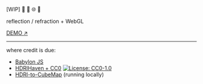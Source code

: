 [WIP] :feet: :snail: :globe_with_meridians: :flashlight:

reflection / refraction + WebGL

[DEMO :arrow_upper_right:](https://aeter.github.io/refref/)

---

where credit is due:
* [Babylon JS](https://www.babylonjs.com/)
* [HDRIHaven + CC0](https://hdrihaven.com/) [![License: CC0-1.0](https://licensebuttons.net/l/zero/1.0/80x15.png)](http://creativecommons.org/publicdomain/zero/1.0/)
* [HDRI-to-CubeMap](https://github.com/matheowis/HDRI-to-CubeMap) (running locally)
